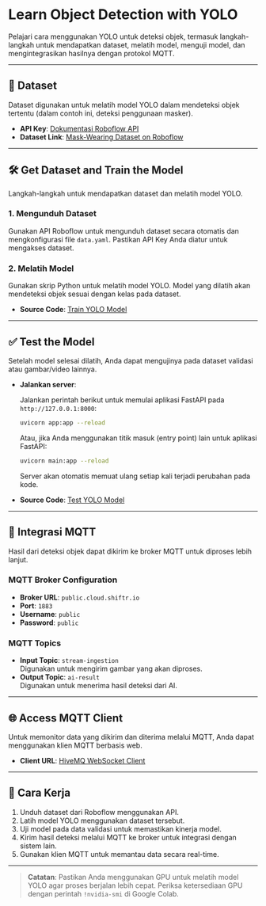 # Learn Object Detection with YOLO

Pelajari cara menggunakan YOLO untuk deteksi objek, termasuk langkah-langkah untuk mendapatkan dataset, melatih model, menguji model, dan mengintegrasikan hasilnya dengan protokol MQTT.

---

## 📂 **Dataset**
Dataset digunakan untuk melatih model YOLO dalam mendeteksi objek tertentu (dalam contoh ini, deteksi penggunaan masker).

- **API Key**: [Dokumentasi Roboflow API](https://docs.roboflow.com/api-reference/authentication)
- **Dataset Link**: [Mask-Wearing Dataset on Roboflow](https://universe.roboflow.com/compvis-final-project/mask-wearing-9wlzj)

---

## 🛠️ **Get Dataset and Train the Model**
Langkah-langkah untuk mendapatkan dataset dan melatih model YOLO.

### 1. **Mengunduh Dataset**
Gunakan API Roboflow untuk mengunduh dataset secara otomatis dan mengkonfigurasi file `data.yaml`. Pastikan API Key Anda diatur untuk mengakses dataset.

### 2. **Melatih Model**
Gunakan skrip Python untuk melatih model YOLO. Model yang dilatih akan mendeteksi objek sesuai dengan kelas pada dataset. 

- **Source Code**: [Train YOLO Model](https://github.com/Muhammad-Ikhwan-Fathulloh/Learn-Object-Detection-with-Yolo/blob/main/Roboflow_Model_Yolo_Mask.ipynb)

---

## ✅ **Test the Model**
Setelah model selesai dilatih, Anda dapat mengujinya pada dataset validasi atau gambar/video lainnya.

- **Jalankan server**:

    Jalankan perintah berikut untuk memulai aplikasi FastAPI pada `http://127.0.0.1:8000`:

    ```bash
    uvicorn app:app --reload
    ```

    Atau, jika Anda menggunakan titik masuk (entry point) lain untuk aplikasi FastAPI:

    ```bash
    uvicorn main:app --reload
    ```

    Server akan otomatis memuat ulang setiap kali terjadi perubahan pada kode.

- **Source Code**: [Test YOLO Model](https://github.com/Muhammad-Ikhwan-Fathulloh/Learn-Object-Detection-with-Yolo/blob/main/Test_Model_Yolo_Mask.ipynb)

---

## 📡 **Integrasi MQTT**
Hasil dari deteksi objek dapat dikirim ke broker MQTT untuk diproses lebih lanjut.

### **MQTT Broker Configuration**
- **Broker URL**: `public.cloud.shiftr.io`
- **Port**: `1883`
- **Username**: `public`
- **Password**: `public`

### **MQTT Topics**
- **Input Topic**: `stream-ingestion`  
  Digunakan untuk mengirim gambar yang akan diproses.
- **Output Topic**: `ai-result`  
  Digunakan untuk menerima hasil deteksi dari AI.

---

## 🌐 **Access MQTT Client**
Untuk memonitor data yang dikirim dan diterima melalui MQTT, Anda dapat menggunakan klien MQTT berbasis web.

- **Client URL**: [HiveMQ WebSocket Client](https://www.hivemq.com/demos/websocket-client/)

---

## 📜 **Cara Kerja**
1. Unduh dataset dari Roboflow menggunakan API.
2. Latih model YOLO menggunakan dataset tersebut.
3. Uji model pada data validasi untuk memastikan kinerja model.
4. Kirim hasil deteksi melalui MQTT ke broker untuk integrasi dengan sistem lain.
5. Gunakan klien MQTT untuk memantau data secara real-time.

--- 

> **Catatan**: Pastikan Anda menggunakan GPU untuk melatih model YOLO agar proses berjalan lebih cepat. Periksa ketersediaan GPU dengan perintah `!nvidia-smi` di Google Colab.